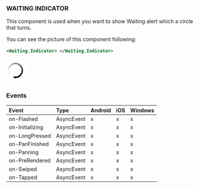 [indicator]: https://raw.githubusercontent.com/Geeksltd/Zebble.Docs/master/assets/waiting-indicator/indicator.png "Zebble-TextView"

### WAITING INDICATOR

This component is used when you want to show Waiting alert which a circle that turns.

You can see the picture of this component following:

```xml
<Waiting.Indicator> </Waiting.Indicator>
```

 ![indicator]


### Events
| Event             | Type                                          | Android | iOS | Windows |
| :-----------      | :-----------                                  | :------ | :-- | :------ |
| on-Flashed            | AsyncEvent    | x       | x   | x       |
| on-Initializing            | AsyncEvent    | x       | x   | x       |
| on-LongPressed            | AsyncEvent    | x       | x   | x       |
| on-PanFinished            | AsyncEvent    | x       | x   | x       |
| on-Panning            | AsyncEvent   | x       | x   | x       |
| on-PreRendered            | AsyncEvent    | x       | x   | x       |
| on-Swiped            | AsyncEvent   | x       | x   | x       |
| on-Tapped            | AsyncEvent    | x       | x   | x       |
